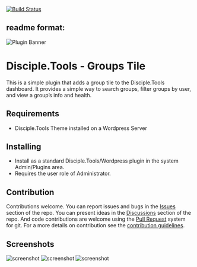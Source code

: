 [![Build Status](https://travis-ci.com/inthecodezone/disciple-tools-groups-tile.svg?branch=master)](https://travis-ci.com/inthecodezone/disciple-tools-groups-tile)

## readme format:

![Plugin Banner](https://raw.githubusercontent.com/thecodezone/disciple-tools-groups-tile/main/documentation/banner.png)

# Disciple.Tools - Groups Tile

This is a simple plugin that adds a group tile to the Disciple.Tools dashboard. It provides a simple way to search groups, filter groups by user, and view a group’s info and health.

## Requirements

- Disciple.Tools Theme installed on a Wordpress Server

## Installing

- Install as a standard Disciple.Tools/Wordpress plugin in the system Admin/Plugins area.
- Requires the user role of Administrator.

## Contribution

Contributions welcome. You can report issues and bugs in the
[Issues](https://github.com/DiscipleTools/disciple-tools-groups-tile/issues) section of the repo. You can present ideas
in the [Discussions](https://github.com/DiscipleTools/disciple-tools-groups-tile/discussions) section of the repo. And
code contributions are welcome using the [Pull Request](https://github.com/DiscipleTools/disciple-tools-groups-tile/pulls)
system for git. For a more details on contribution see the
[contribution guidelines](https://github.com/DiscipleTools/disciple-tools-groups-tile/blob/master/CONTRIBUTING.md).


## Screenshots

![screenshot](https://raw.githubusercontent.com/thecodezone/disciple-tools-groups-tile/main/documentation/screenshot_1.png)
![screenshot](https://raw.githubusercontent.com/thecodezone/disciple-tools-groups-tile/main/documentation/screenshot_2.png)
![screenshot](https://raw.githubusercontent.com/thecodezone/disciple-tools-groups-tile/main/documentation/screenshot_3.png)
